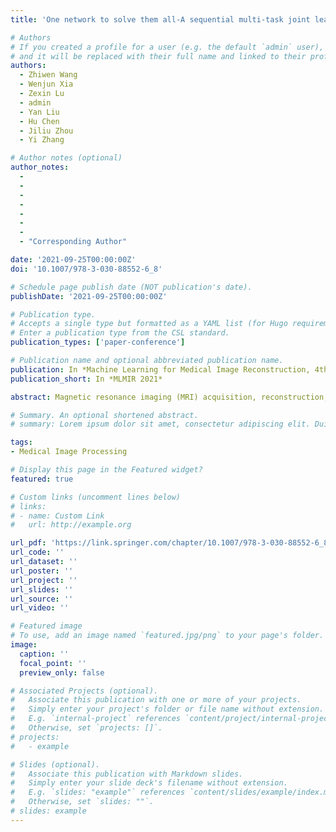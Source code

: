 ```yaml
---
title: 'One network to solve them all-A sequential multi-task joint learning network framework for MR imaging pipeline'

# Authors
# If you created a profile for a user (e.g. the default `admin` user), write the username (folder name) here
# and it will be replaced with their full name and linked to their profile.
authors:
  - Zhiwen Wang
  - Wenjun Xia
  - Zexin Lu
  - admin
  - Yan Liu
  - Hu Chen
  - Jiliu Zhou
  - Yi Zhang

# Author notes (optional)
author_notes:
  -
  -
  -
  -
  -
  -
  -
  - "Corresponding Author"

date: '2021-09-25T00:00:00Z'
doi: '10.1007/978-3-030-88552-6_8'

# Schedule page publish date (NOT publication's date).
publishDate: '2021-09-25T00:00:00Z'

# Publication type.
# Accepts a single type but formatted as a YAML list (for Hugo requirements).
# Enter a publication type from the CSL standard.
publication_types: ['paper-conference']

# Publication name and optional abbreviated publication name.
publication: In *Machine Learning for Medical Image Reconstruction, 4th International Workshop 2021, pp. 76-85*
publication_short: In *MLMIR 2021*

abstract: Magnetic resonance imaging (MRI) acquisition, reconstruction, and segmentation are usually processed independently in the conventional practice of MRI workflow. It is easy to notice that there are significant relevances among these tasks and this procedure artificially cuts off these potential connections, which may lead to losing clinically important information for the final diagnosis. To involve these potential relations for further performance improvement, a sequential multi-task joint learning network model is proposed to train a combined end-to-end pipeline in a differentiable way, aiming at exploring the mutual influence among those tasks simultaneously. Our design consists of three cascaded modules. 1) deep sampling pattern learning module optimizes the k-space sampling pattern with predetermined sampling rate; 2) deep reconstruction module is dedicated to reconstructing MR images from the undersampled data using the learned sampling pattern; 3) deep segmentation module encodes MR images reconstructed from the previous module to segment the interested tissues. The proposed model retrieves the latently interactive and cyclic relations among those tasks, from which each task will be mutually beneficial. The proposed framework is verified on MRB dataset, which achieves superior performance on other SOTA methods in terms of both reconstruction and segmentation.

# Summary. An optional shortened abstract.
# summary: Lorem ipsum dolor sit amet, consectetur adipiscing elit. Duis posuere tellus ac convallis placerat. Proin tincidunt magna sed ex sollicitudin condimentum.

tags:
- Medical Image Processing

# Display this page in the Featured widget?
featured: true

# Custom links (uncomment lines below)
# links:
# - name: Custom Link
#   url: http://example.org

url_pdf: 'https://link.springer.com/chapter/10.1007/978-3-030-88552-6_8'
url_code: ''
url_dataset: ''
url_poster: ''
url_project: ''
url_slides: ''
url_source: ''
url_video: ''

# Featured image
# To use, add an image named `featured.jpg/png` to your page's folder.
image:
  caption: ''
  focal_point: ''
  preview_only: false

# Associated Projects (optional).
#   Associate this publication with one or more of your projects.
#   Simply enter your project's folder or file name without extension.
#   E.g. `internal-project` references `content/project/internal-project/index.md`.
#   Otherwise, set `projects: []`.
# projects:
#   - example

# Slides (optional).
#   Associate this publication with Markdown slides.
#   Simply enter your slide deck's filename without extension.
#   E.g. `slides: "example"` references `content/slides/example/index.md`.
#   Otherwise, set `slides: ""`.
# slides: example
---
```


<!-- {{% callout note %}}
Click the _Cite_ button above to demo the feature to enable visitors to import publication metadata into their reference management software.
{{% /callout %}}

{{% callout note %}}
Create your slides in Markdown - click the _Slides_ button to check out the example.
{{% /callout %}}

Add the publication's **full text** or **supplementary notes** here. You can use rich formatting such as including [code, math, and images](https://docs.hugoblox.com/content/writing-markdown-latex/). -->
